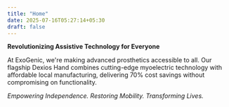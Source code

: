 ```yaml
---
title: "Home"
date: 2025-07-16T05:27:14+05:30
draft: false
---
```


**Revolutionizing Assistive Technology for Everyone**

At ExoGenic, we're making advanced prosthetics accessible to all. Our flagship Dexios Hand combines cutting-edge myoelectric technology with affordable local manufacturing, delivering 70% cost savings without compromising on functionality.

*Empowering Independence. Restoring Mobility. Transforming Lives.*
